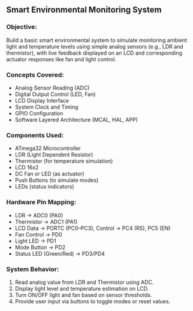 ## Smart Environmental Monitoring System

### Objective:

Build a basic smart environmental system to simulate monitoring ambient light and temperature levels using simple analog sensors (e.g., LDR and thermistor), with live feedback displayed on an LCD and corresponding actuator responses like fan and light control.

### Concepts Covered:

- Analog Sensor Reading (ADC)
- Digital Output Control (LED, Fan)
- LCD Display Interface
- System Clock and Timing
- GPIO Configuration
- Software Layered Architecture (MCAL, HAL, APP)

### Components Used:

- ATmega32 Microcontroller
- LDR (Light Dependent Resistor)
- Thermistor (for temperature simulation)
- LCD 16x2
- DC Fan or LED (as actuator)
- Push Buttons (to simulate modes)
- LEDs (status indicators)

### Hardware Pin Mapping:

- LDR → ADC0 (PA0)
- Thermistor → ADC1 (PA1)
- LCD Data → PORTC (PC0–PC3), Control → PC4 (RS), PC5 (EN)
- Fan Control → PD0
- Light LED → PD1
- Mode Button → PD2
- Status LED (Green/Red) → PD3/PD4

### System Behavior:

1. Read analog value from LDR and Thermistor using ADC.
2. Display light level and temperature estimation on LCD.
3. Turn ON/OFF light and fan based on sensor thresholds.
4. Provide user input via buttons to toggle modes or reset values.
